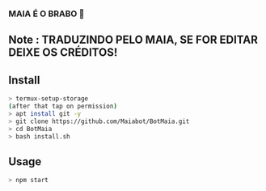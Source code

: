 ### MAIA É O BRABO 🥵

## Note : TRADUZINDO PELO MAIA, SE FOR EDITAR DEIXE OS CRÉDITOS!


## Install


```bash
> termux-setup-storage
(after that tap on permission)
> apt install git -y
> git clone https://github.com/Maiabot/BotMaia.git
> cd BotMaia
> bash install.sh
```

## Usage

```bash
> npm start
```
